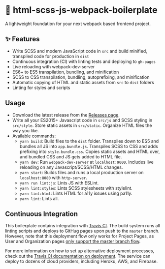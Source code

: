 # 🚀 html-scss-js-webpack-boilerplate

A lightweight foundation for your next webpack based frontend project.

## ✨ Features

- Write SCSS and modern JavaScript code in `src` and build minified, transpiled code for production in `dist`
- Continuous integration (CI) with linting tests and deploying to `gh-pages`
- Live reloading with webpack-dev-server
- ES6+ to ES5 transpilation, bundling, and minification
- SCSS to CSS transpilation, bundling, autoprefixing, and minification
- Automatic copying of HTML and static assets from `src` to `dist` folders
- Linting for styles and scripts

##  Usage

- Download the latest release from the [Releases page](https://github.com/erickzhao/static-html-webpack-boilerplate/releases).
- Write all your ES2015+ Javascript code in `src/js` and SCSS styling in `src/style`. Store static assets in `src/static`. Organize HTML files the way you like.
- Available commands:
  - `yarn build`: Build files to the `dist` folder. Transpiles down to ES5 and bundles all JS into `app.bundle.js`. Transpiles SCSS to CSS and adds prefixing into `style.bundle.css`. Copies static assets and HTML over, and bundled CSS and JS gets added to HTML file.
  - `yarn dev`: Run `webpack-dev-server` at `localhost:9000`. Includes live reloading on any Javascript/SCSS/HTML changes.
  - `yarn start`: Builds files and runs a local production server on `localhost:8080` with `http-server`.
  - `yarn run lint:js`: Lints JS with ESLint.
  - `yarn lint:styles`: Lints SCSS stylesheets with stylelint.
  - `yarn lint:html`: Lints HTML for a11y issues using pa11y.
  - `yarn lint`: Lints all.

##  Continuous Integration

This boilerplate contains integration with [Travis CI](https://travis-ci.org/). The build system runs all linting scripts and deploys to GitHug pages upon push to the `master` branch. However, note that this deployment flow only works for Project Pages, as User and Organization pages [only support the master branch flow](https://help.github.com/articles/user-organization-and-project-pages/).

For more information on how to set up alternative deployment processes, check out the [Travis CI documentation on deployment](https://docs.travis-ci.com/user/deployment). The service can deploy to dozens of cloud providers, including Heroku, AWS, and Firebase.
